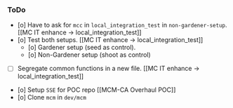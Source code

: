 ### ToDo
- [o] Have to ask for `mcc` in `local_integration_test` in `non-gardener-setup`. [[MC IT enhance -> local_integration_test]]
- [o] Test both setups. [[MC IT enhance -> local_integration_test]]
	- [o] Gardener setup (seed as control).
	- [o] Non-Gardener setup (shoot as control)
- [ ] Segregate common functions in a new file. [[MC IT enhance -> local_integration_test]]
- [o] Setup `SSE` for POC repo [[MCM-CA Overhaul POC]]
- [o] Clone `mcm` in `dev/mcm`